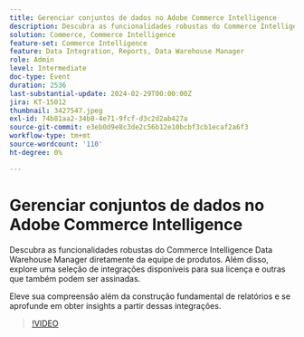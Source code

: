 ```yaml
---
title: Gerenciar conjuntos de dados no Adobe Commerce Intelligence
description: Descubra as funcionalidades robustas do Commerce Intelligence Data Warehouse Manager diretamente da equipe de produtos. Além disso, explore uma seleção de integrações disponíveis para sua licença e outras que também podem ser assinadas. Eleve sua compreensão além da construção fundamental de relatórios e se aprofunde em obter insights a partir dessas integrações.
solution: Commerce, Commerce Intelligence
feature-set: Commerce Intelligence
feature: Data Integration, Reports, Data Warehouse Manager
role: Admin
level: Intermediate
doc-type: Event
duration: 2536
last-substantial-update: 2024-02-29T00:00:00Z
jira: KT-15012
thumbnail: 3427547.jpeg
exl-id: 74b81aa2-34b8-4e71-9fcf-d3c2d2ab427a
source-git-commit: e3eb0d9e8c3de2c56b12e10bcbf3cb1ecaf2a6f3
workflow-type: tm+mt
source-wordcount: '110'
ht-degree: 0%

---
```


# Gerenciar conjuntos de dados no Adobe Commerce Intelligence

Descubra as funcionalidades robustas do Commerce Intelligence Data Warehouse Manager diretamente da equipe de produtos. Além disso, explore uma seleção de integrações disponíveis para sua licença e outras que também podem ser assinadas.

Eleve sua compreensão além da construção fundamental de relatórios e se aprofunde em obter insights a partir dessas integrações.

>[!VIDEO](https://video.tv.adobe.com/v/3427547/?learn=on)
